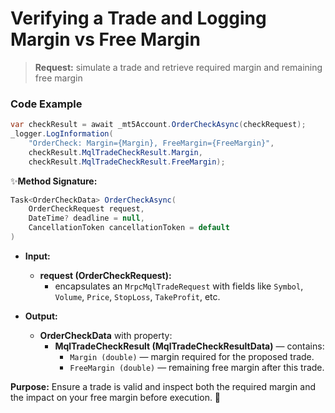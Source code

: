 # Verifying a Trade and Logging Margin vs Free Margin

> **Request:** simulate a trade and retrieve required margin and remaining free margin

### Code Example

```csharp
var checkResult = await _mt5Account.OrderCheckAsync(checkRequest);
_logger.LogInformation(
    "OrderCheck: Margin={Margin}, FreeMargin={FreeMargin}",
    checkResult.MqlTradeCheckResult.Margin,
    checkResult.MqlTradeCheckResult.FreeMargin);
```

✨**Method Signature:**
```csharp
Task<OrderCheckData> OrderCheckAsync(
    OrderCheckRequest request,
    DateTime? deadline = null,
    CancellationToken cancellationToken = default
)
```
* **Input:** 
    * **request (OrderCheckRequest):**
      * encapsulates an `MrpcMqlTradeRequest` with fields like `Symbol`, `Volume`, `Price`, `StopLoss`, `TakeProfit`, etc.

* **Output:**
    * **OrderCheckData** with property:
      * **MqlTradeCheckResult (MqlTradeCheckResultData)** — contains:
        * `Margin (double)` — margin required for the proposed trade.
        * `FreeMargin (double)` — remaining free margin after this trade.

**Purpose:** Ensure a trade is valid and inspect both the required margin and the impact on your free margin before execution. 🚀
